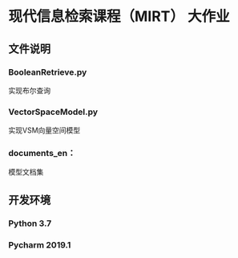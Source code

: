 # 现代信息检索课程（MIRT） 大作业
## 文件说明
### BooleanRetrieve.py
实现布尔查询
### VectorSpaceModel.py
实现VSM向量空间模型
### documents_en：
模型文档集
## 开发环境
### Python 3.7
### Pycharm 2019.1
